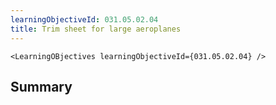 ```yaml
---
learningObjectiveId: 031.05.02.04
title: Trim sheet for large aeroplanes
---
```


```tsx eval
<LearningOBjectives learningObjectiveId={031.05.02.04} />
```

## Summary
